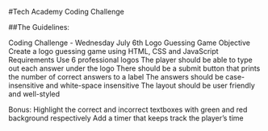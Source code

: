 #Tech Academy Coding Challenge

##The Guidelines:

Coding Challenge - Wednesday July 6th
Logo Guessing Game
Objective
Create a logo guessing game using HTML, CSS and JavaScript
Requirements
Use 6 professional logos
The player should be able to type out each answer under the logo
There should be a submit button that prints the number of correct answers to a label
The answers should be case-insensitive and white-space insensitive
The layout should be user friendly and well-styled

Bonus:
Highlight the correct and incorrect textboxes with green and red background respectively
Add a timer that keeps track the player’s time
